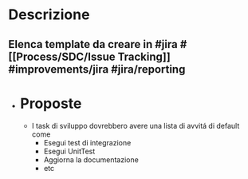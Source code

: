 # Descrizione
Elenca template da creare in #jira #[[Process/SDC/Issue Tracking]] #improvements/jira #jira/reporting
-
- # Proposte
	- I task di sviluppo dovrebbero avere una lista di avvitá di default come
		- Esegui test di integrazione
		- Esegui UnitTest
		- Aggiorna la documentazione
		- etc